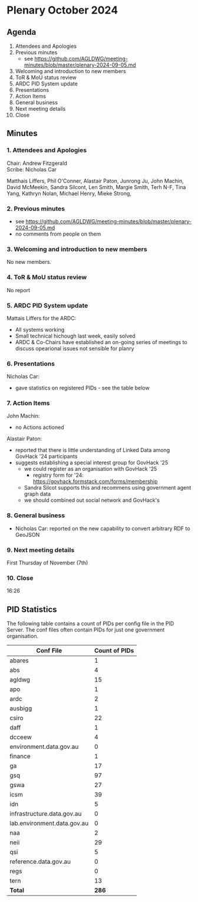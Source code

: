 # Plenary October 2024

## Agenda

1. Attendees and Apologies
2. Previous minutes
   * see https://github.com/AGLDWG/meeting-minutes/blob/master/plenary-2024-09-05.md
3. Welcoming and introduction to new members
4. ToR & MoU status review
5. ARDC PID System update
6. Presentations
7. Action Items
8. General business
9. Next meeting details
10. Close

## Minutes

### 1. Attendees and Apologies

Chair: Andrew Fitzgerald  
Scribe: Nicholas Car  

Matthais Liffers, Phil O'Conner, Alastair Paton, Junrong Ju, John Machin, David McMeekin, Sandra Silcont, Len Smith, Margie Smith, Terh N-F, Tina Yang, Kathryn Nolan, Michael Henry, Mieke Strong, 

### 2. Previous minutes

* see https://github.com/AGLDWG/meeting-minutes/blob/master/plenary-2024-09-05.md
* no comments from people on them
     
### 3. Welcoming and introduction to new members

No new members.

### 4. ToR & MoU status review

No report

### 5. ARDC PID System update

Mattais Liffers for the ARDC:

* All systems working
* Small technical hichough last week, easily solved
* ARDC & Co-Chairs have established an on-going series of meetings to discuss opearional issues not sensible for planry

### 6. Presentations

Nicholas Car:

* gave statistics on registered PIDs - see the table below

### 7. Action Items

John Machin:

* no Actions actioned

Alastair Paton:

* reported that there is little understanding of Linked Data among GovHack '24 participants
* suggests establishing a special interest group for GovHack '25
    * we could register as an organisation with GovHack '25
        * registry form for '24: <https://govhack.formstack.com/forms/membership>
    * Sandra Silcot supports this and recommens using government agent graph data
    * we should combined out social network and GovHack's

### 8. General business

* Nicholas Car: reported on the new capability to convert arbitrary RDF to GeoJSON

### 9. Next meeting details

First Thursday of November (7th)

### 10. Close

16:26

## PID Statistics

The following table contains a count of PIDs per config file in the PID Server. The conf files often contain PIDs for just one government organisation.

Conf File | Count of PIDs
--- | ---
abares | 1
abs | 4
agldwg | 15
apo | 1
ardc | 2
ausbigg | 1
csiro | 22
daff | 1
dcceew | 4
environment.data.gov.au | 0
finance | 1
ga | 17
gsq | 97
gswa | 27
icsm | 39
idn | 5
infrastructure.data.gov.au | 0
lab.environment.data.gov.au | 0
naa | 2
neii | 29
qsi | 5
reference.data.gov.au | 0
regs | 0
tern | 13
**Total** | **286**
	
